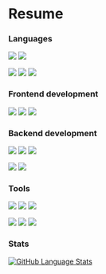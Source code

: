 # Resume

### Languages
<p align-"left">
<img src="https://img.shields.io/badge/C++-blue?style=for-the-badge&logo=cplusplus&logoColor=black">
<img src="https://img.shields.io/badge/Python-3776AB?style=for-the-badge&logo=python&logoColor=yellow">
</p>
<p align-"left">
<img src="https://img.shields.io/badge/javascript-ffeb3b?style=for-the-badge&logo=javascript&logoColor=black">
<img src="https://img.shields.io/badge/Java-red?style=for-the-badge&logo=coffeescript&logoColor=black">
<img src="https://img.shields.io/badge/Julia-purple?style=for-the-badge&logo=julia&logoColor=green">
</p>

### Frontend development
<p align-"left">
<img src="https://img.shields.io/badge/html5-cf5533?style=for-the-badge&logo=html5&logoColor=white">
<img src="https://img.shields.io/badge/react-5ed3f3?style=for-the-badge&logo=react&logoColor=black">
<img src="https://img.shields.io/badge/css3-254bdd?style=for-the-badge&logo=css3&logoColor=white">
</p>

### Backend development
<p align-"left">
<img src="https://img.shields.io/badge/node.js-87bf01?style=for-the-badge&logo=node.js&logoColor=white">
<img src="https://img.shields.io/badge/Flask-black?style=for-the-badge&logo=flask&logoColor=white">
<img src="https://img.shields.io/badge/Django-003300?style=for-the-badge&logo=django&logoColor=black">
</p>
<p align-"left">
<img src="https://img.shields.io/badge/postgresql-31658c?style=for-the-badge&logo=postgresql&logoColor=white">
<img src="https://img.shields.io/badge/MySql-white?style=for-the-badge&logo=mysql&logoColor=black">
</p>

### Tools
<p align-"left">
<img src="https://img.shields.io/badge/CMake-purple?style=for-the-badge&logo=cmake&logoColor=black">
<img src="https://img.shields.io/badge/Jupyter-orange?style=for-the-badge&logo=jupyter&logoColor=black">
<img src="https://img.shields.io/badge/postman-f76936?style=for-the-badge&logo=postman&logoColor=white">
</p>
<p align-"left">
<img src="https://img.shields.io/badge/AWS-yellow?style=for-the-badge&logo=amazonaws&logoColor=black">
<img src="https://img.shields.io/badge/github-e6e6e6?style=for-the-badge&logo=github&logoColor=black">
<img src="https://img.shields.io/badge/Ubuntu-orange?style=for-the-badge&logo=ubuntu&logoColor=white">
</p>

### Stats
[![GitHub Language Stats](https://github-readme-stats.vercel.app/api/top-langs/?username=epj-alter&langs_count=7&theme=tokyonight)]()

